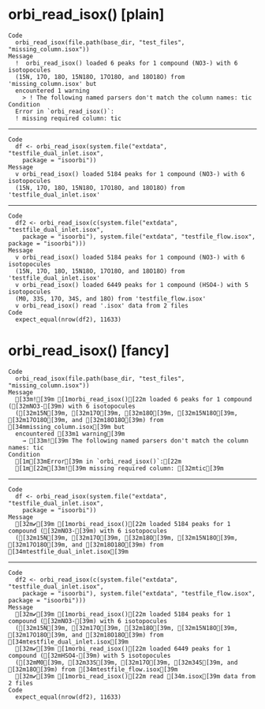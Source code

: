 # orbi_read_isox() [plain]

    Code
      orbi_read_isox(file.path(base_dir, "test_files", "missing_column.isox"))
    Message
      !  orbi_read_isox() loaded 6 peaks for 1 compound (NO3-) with 6 isotopocules
      (15N, 17O, 18O, 15N18O, 17O18O, and 18O18O) from 'missing_column.isox' but
      encountered 1 warning
        > ! The following named parsers don't match the column names: tic
    Condition
      Error in `orbi_read_isox()`:
      ! missing required column: tic

---

    Code
      df <- orbi_read_isox(system.file("extdata", "testfile_dual_inlet.isox",
        package = "isoorbi"))
    Message
      v orbi_read_isox() loaded 5184 peaks for 1 compound (NO3-) with 6 isotopocules
      (15N, 17O, 18O, 15N18O, 17O18O, and 18O18O) from 'testfile_dual_inlet.isox'

---

    Code
      df2 <- orbi_read_isox(c(system.file("extdata", "testfile_dual_inlet.isox",
        package = "isoorbi"), system.file("extdata", "testfile_flow.isox", package = "isoorbi")))
    Message
      v orbi_read_isox() loaded 5184 peaks for 1 compound (NO3-) with 6 isotopocules
      (15N, 17O, 18O, 15N18O, 17O18O, and 18O18O) from 'testfile_dual_inlet.isox'
      v orbi_read_isox() loaded 6449 peaks for 1 compound (HSO4-) with 5 isotopocules
      (M0, 33S, 17O, 34S, and 18O) from 'testfile_flow.isox'
      v orbi_read_isox() read '.isox' data from 2 files
    Code
      expect_equal(nrow(df2), 11633)

# orbi_read_isox() [fancy]

    Code
      orbi_read_isox(file.path(base_dir, "test_files", "missing_column.isox"))
    Message
      [33m![39m [1morbi_read_isox()[22m loaded 6 peaks for 1 compound ([32mNO3-[39m) with 6 isotopocules
      ([32m15N[39m, [32m17O[39m, [32m18O[39m, [32m15N18O[39m, [32m17O18O[39m, and [32m18O18O[39m) from [34mmissing_column.isox[39m but
      encountered [33m1 warning[39m
        → [33m![39m The following named parsers don't match the column names: tic
    Condition
      [1m[33mError[39m in `orbi_read_isox()`:[22m
      [1m[22m[33m![39m missing required column: [32mtic[39m

---

    Code
      df <- orbi_read_isox(system.file("extdata", "testfile_dual_inlet.isox",
        package = "isoorbi"))
    Message
      [32m✔[39m [1morbi_read_isox()[22m loaded 5184 peaks for 1 compound ([32mNO3-[39m) with 6 isotopocules
      ([32m15N[39m, [32m17O[39m, [32m18O[39m, [32m15N18O[39m, [32m17O18O[39m, and [32m18O18O[39m) from [34mtestfile_dual_inlet.isox[39m

---

    Code
      df2 <- orbi_read_isox(c(system.file("extdata", "testfile_dual_inlet.isox",
        package = "isoorbi"), system.file("extdata", "testfile_flow.isox", package = "isoorbi")))
    Message
      [32m✔[39m [1morbi_read_isox()[22m loaded 5184 peaks for 1 compound ([32mNO3-[39m) with 6 isotopocules
      ([32m15N[39m, [32m17O[39m, [32m18O[39m, [32m15N18O[39m, [32m17O18O[39m, and [32m18O18O[39m) from [34mtestfile_dual_inlet.isox[39m
      [32m✔[39m [1morbi_read_isox()[22m loaded 6449 peaks for 1 compound ([32mHSO4-[39m) with 5 isotopocules
      ([32mM0[39m, [32m33S[39m, [32m17O[39m, [32m34S[39m, and [32m18O[39m) from [34mtestfile_flow.isox[39m
      [32m✔[39m [1morbi_read_isox()[22m read [34m.isox[39m data from 2 files
    Code
      expect_equal(nrow(df2), 11633)

